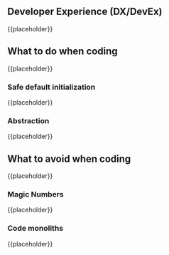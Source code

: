 Developer Experience (DX/DevEx)
-------------------------------

{{placeholder}}

<!-- TODO: Small intro to developer experience -->

What to do when coding
----------------------

{{placeholder}}
<!-- TODO: Small intro to some universally good practices -->

### Safe default initialization

{{placeholder}}
<!-- TODO: Initialize arrays with default values, avoiding out of range issues where possible, for instance -->

### Abstraction

{{placeholder}}
<!-- TODO: Use functions, classes and abstraction facilities -->


What to avoid when coding
-------------------------

{{placeholder}}

<!-- TODO: Small intro to code smells and practices to avoid -->

### Magic Numbers

{{placeholder}}

<!-- TODO: Talk about magic numbers and how they can make things harder to maintain -->

### Code monoliths

{{placeholder}}

<!-- TODO: Talk about how having huge files/classes/functions may make things harder to maintain and how they probably violate the single responsibility principle -->
